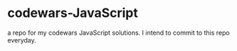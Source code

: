 # codewars-JavaScript
a repo for my codewars JavaScript solutions. I intend to commit to this repo everyday.
